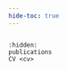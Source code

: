 ```yaml
---
hide-toc: true
---
```


```{include} ./README.md
```

```{toctree}
:hidden:
publications
CV <cv>
```
